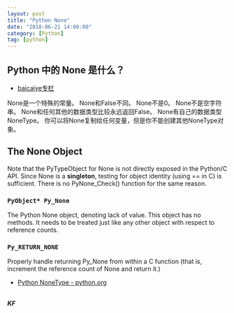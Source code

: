 ```yaml
---
layout: post
title: "Python None"
date: "2018-06-21 14:00:00"
category: [Python]
tag: [python]
---
```


## Python 中的 None 是什么？
- [baicaiye专栏](https://blog.csdn.net/baicaiye/article/details/72922197)

None是一个特殊的常量。
None和False不同。
None不是0。
None不是空字符串。
None和任何其他的数据类型比较永远返回False。
None有自己的数据类型NoneType。
你可以将None复制给任何变量，但是你不能创建其他NoneType对象。

## The None Object

Note that the PyTypeObject for None is not directly exposed in the Python/C API. Since None is a **singleton**, testing for object identity (using == in C) is sufficient. There is no PyNone_Check() function for the same reason.

### `PyObject* Py_None`

The Python None object, denoting lack of value. This object has no methods. It needs to be treated just like any other object with respect to reference counts.

### `Py_RETURN_NONE`

Properly handle returning Py_None from within a C function (that is, increment the reference count of None and return it.)


- [Python NoneType - python.org](https://docs.python.org/3/c-api/none.html)

<br>***KF*** 
